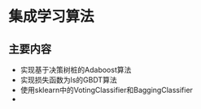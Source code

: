 # 集成学习算法
## 主要内容
* 实现基于决策树桩的Adaboost算法
* 实现损失函数为ls的GBDT算法
* 使用sklearn中的VotingClassifier和BaggingClassifier
* 
